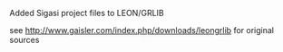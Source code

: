 Added Sigasi project files to LEON/GRLIB

see http://www.gaisler.com/index.php/downloads/leongrlib for original sources
